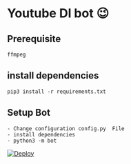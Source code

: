 # Youtube Dl bot 😉
## Prerequisite
    ffmpeg
  
    
## install dependencies
    pip3 install -r requirements.txt


## Setup Bot
    - Change configuration config.py  File
    - install dependencies
    - python3 -m bot

[![Deploy](https://www.herokucdn.com/deploy/button.svg)](https://heroku.com/deploy?template=https://github.com/Abdulla034/Youtube-Download-Bot.git)